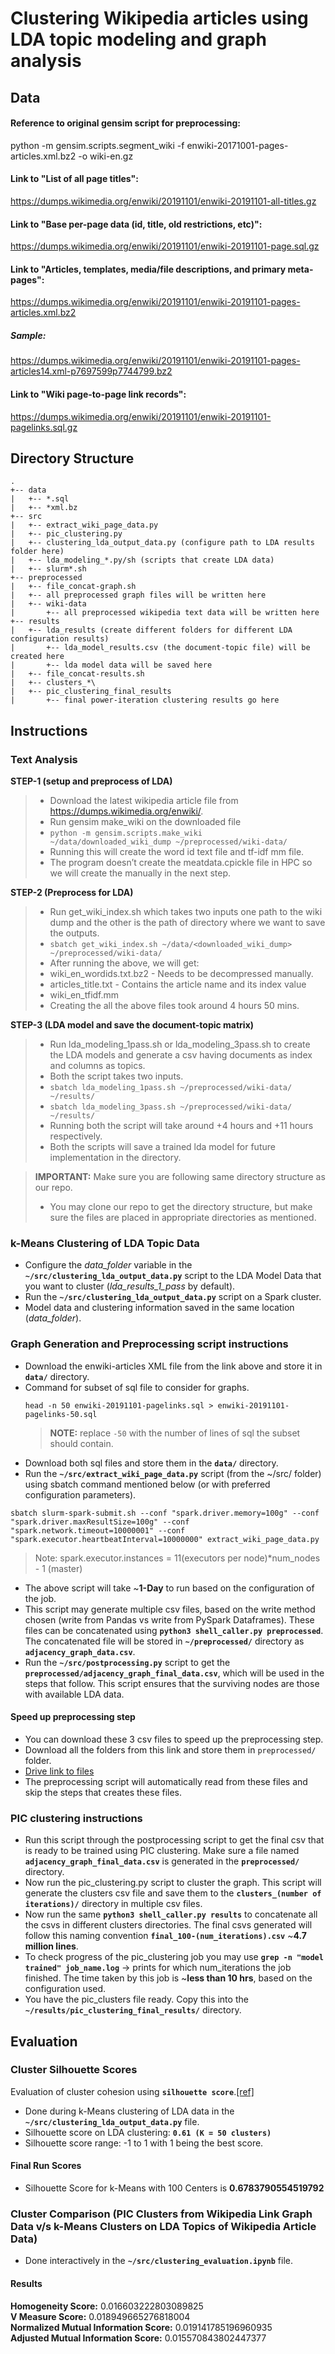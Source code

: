 # Clustering Wikipedia articles using LDA topic modeling and graph analysis

## Data 

#### Reference to original gensim script for preprocessing:
python -m gensim.scripts.segment_wiki -f enwiki-20171001-pages-articles.xml.bz2 -o wiki-en.gz

#### Link to "List of all page titles":
https://dumps.wikimedia.org/enwiki/20191101/enwiki-20191101-all-titles.gz

#### Link to "Base per-page data (id, title, old restrictions, etc)":
https://dumps.wikimedia.org/enwiki/20191101/enwiki-20191101-page.sql.gz

#### Link to "Articles, templates, media/file descriptions, and primary meta-pages":
https://dumps.wikimedia.org/enwiki/20191101/enwiki-20191101-pages-articles.xml.bz2
##### Sample:
https://dumps.wikimedia.org/enwiki/20191101/enwiki-20191101-pages-articles14.xml-p7697599p7744799.bz2

#### Link to "Wiki page-to-page link records":
https://dumps.wikimedia.org/enwiki/20191101/enwiki-20191101-pagelinks.sql.gz

## Directory Structure
```
.
+-- data
|   +-- *.sql
|   +-- *xml.bz
+-- src
|   +-- extract_wiki_page_data.py
|   +-- pic_clustering.py
|   +-- clustering_lda_output_data.py (configure path to LDA results folder here)
|   +-- lda_modeling_*.py/sh (scripts that create LDA data)
|   +-- slurm*.sh   
+-- preprocessed
|   +-- file_concat-graph.sh
|   +-- all preprocessed graph files will be written here
|   +-- wiki-data
|       +-- all preprocessed wikipedia text data will be written here
+-- results
|   +-- lda_results (create different folders for different LDA configuration results)
|       +-- lda_model_results.csv (the document-topic file) will be created here
|       +-- lda model data will be saved here
|   +-- file_concat-results.sh
|   +-- clusters_*\
|   +-- pic_clustering_final_results
|       +-- final power-iteration clustering results go here
```
## Instructions

### Text Analysis
**STEP-1 (setup and preprocess of LDA)**
> - Download the latest wikipedia article file from https://dumps.wikimedia.org/enwiki/.
> - Run gensim make_wiki on the downloaded file
> - ```python -m gensim.scripts.make_wiki ~/data/downloaded_wiki_dump ~/preprocessed/wiki-data/```
> - Running this will create the word id text file and tf-idf mm file.
> - The program doesn’t create the meatdata.cpickle file in HPC so we will create the manually in the next step.

**STEP-2 (Preprocess for LDA)**
> - Run get_wiki_index.sh which takes two inputs one path to the wiki dump and the other is the path of directory where we want to save the outputs.
> - ```sbatch get_wiki_index.sh ~/data/<downloaded_wiki_dump> ~/preprocessed/wiki-data/```
> - After running the above, we will get:
> -   wiki_en_wordids.txt.bz2 - Needs to be decompressed manually.
> -   articles_title.txt - Contains the article name and its index value
> -   wiki_en_tfidf.mm 
> - Creating the all the above files took around 4 hours 50 mins.

**STEP-3 (LDA model and save the document-topic matrix)**
> - Run lda_modeling_1pass.sh or lda_modeling_3pass.sh to create the LDA models and generate a csv having documents as index and columns as topics. 
> - Both the script takes two inputs.
> - ```sbatch lda_modeling_1pass.sh ~/preprocessed/wiki-data/ ~/results/```
> - ```sbatch lda_modeling_3pass.sh ~/preprocessed/wiki-data/ ~/results/```
> - Running both the script will take around +4 hours and +11 hours respectively.
> - Both the scripts will save a trained lda model for future implementation in the directory.

> **IMPORTANT:** Make sure you are following same directory structure as our repo.
> - You may clone our repo to get the directory structure, but make sure the files are placed in appropriate directories as mentioned.

### k-Means Clustering of LDA Topic Data
- Configure the *data_folder* variable in the **`~/src/clustering_lda_output_data.py`** script to the LDA Model Data that you want to cluster (*lda_results_1_pass* by default).
- Run the **`~/src/clustering_lda_output_data.py`** script on a Spark cluster.
- Model data and clustering information saved in the same location (*data_folder*).


### Graph Generation and Preprocessing script instructions
- Download the enwiki-articles XML file from the link above and store it in **`data/`** directory.
- Command for subset of sql file to consider for graphs.
   ```
  head -n 50 enwiki-20191101-pagelinks.sql > enwiki-20191101-pagelinks-50.sql
  ``` 
  > **NOTE:** replace `-50` with the number of lines of   sql the subset should contain.
- Download both sql files and store them in the **`data/`** directory.
- Run the **`~/src/extract_wiki_page_data.py`** script (from the ~/src/ folder) using sbatch command mentioned below (or with preferred configuration parameters).
```
sbatch slurm-spark-submit.sh --conf "spark.driver.memory=100g" --conf "spark.driver.maxResultSize=100g" --conf "spark.network.timeout=10000001" --conf "spark.executor.heartbeatInterval=10000000" extract_wiki_page_data.py
```
> Note: spark.executor.instances = 11(executors per node)*num_nodes - 1 (master)

- The above script will take ~**1-Day** to run based on the configuration of the job.
- This script may generate multiple csv files, based on the write method chosen (write from Pandas vs write from PySpark Dataframes). These files can be concatenated using **`python3 shell_caller.py preprocessed`**. The concatenated file will be stored in               **`~/preprocessed/`** directory as **`adjacency_graph_data.csv`**.
- Run the **`~/src/postprocessing.py`** script to get the **`preprocessed/adjacency_graph_final_data.csv`**, which will be used in the steps that follow. This script ensures that the surviving nodes are those with available LDA data.
#### Speed up preprocessing step
- You can download these 3 csv files to speed up the preprocessing step.
- Download all the folders from this link and store them in `preprocessed/` folder.
- [Drive link to files](https://drive.google.com/open?id=1LvizePKdElHm9z6hddXK_GaXzqZLI9lj)
- The preprocessing script will automatically read from these files and skip the steps that creates these files.

### PIC clustering instructions
- Run this script through the postprocessing script to get the final csv that is ready to be trained using PIC clustering. Make sure a file named **`adjacency_graph_final_data.csv`** is generated in the **`preprocessed/`** directory.
- Now run the pic_clustering.py script to cluster the graph. This script will generate the clusters csv file and save them to the  **`clusters_(number of iterations)/`** directory in multiple csv files.
- Now run the same **`python3 shell_caller.py results`** to concatenate all the csvs in different clusters directories. The final csvs generated will follow this naming convention **`final_100-(num_iterations).csv`** ~**4.7 million lines**.
- To check progress of the pic_clustering job you may use **`grep -n "model trained" job_name.log`** -> prints for which num_iterations the job finished. The time taken by this job is ~**less than 10 hrs**, based on the configuration used. 
- You have the pic_clusters file ready. Copy this into the **`~/results/pic_clustering_final_results/`** directory.

## Evaluation
### Cluster Silhouette Scores
Evaluation of cluster cohesion using **`silhouette score`**.[[ref]](https://en.wikipedia.org/wiki/Silhouette_(clustering))
- Done during k-Means clustering of LDA data in the **`~/src/clustering_lda_output_data.py`** file.
- Silhouette score on LDA clustering: **`0.61 (K = 50 clusters)`**
- Silhouette score range: -1 to 1 with 1 being the best score.

#### Final Run Scores
- Silhouette Score for k-Means with 100 Centers is __0.6783790554519792__

### Cluster Comparison (PIC Clusters from Wikipedia Link Graph Data v/s k-Means Clusters on LDA Topics of Wikipedia Article Data)
- Done interactively in the **`~/src/clustering_evaluation.ipynb`** file.

#### Results
**Homogeneity Score:** 0.016603222803089825 <br>
**V Measure Score:** 0.018949665276818004 <br>
**Normalized Mutual Information Score:** 0.019141785196960935 <br>
**Adjusted Mutual Information Score:** 0.015570843802447377 <br>

